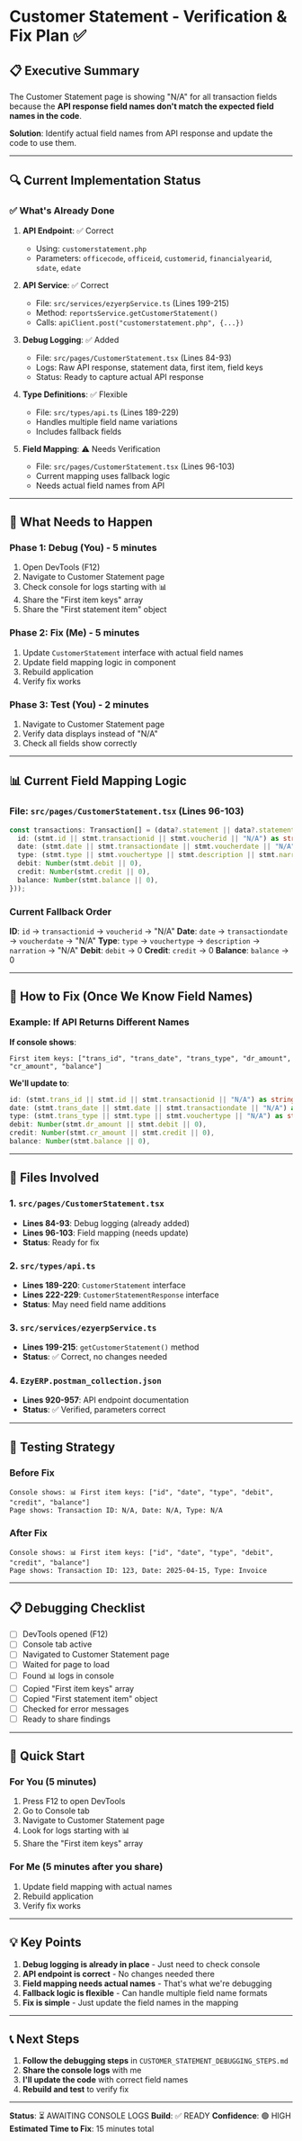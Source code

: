 # Customer Statement - Verification & Fix Plan ✅

## 📋 Executive Summary

The Customer Statement page is showing "N/A" for all transaction fields because the **API response field names don't match the expected field names in the code**.

**Solution**: Identify actual field names from API response and update the code to use them.

---

## 🔍 Current Implementation Status

### ✅ What's Already Done

1. **API Endpoint**: ✅ Correct
   - Using: `customerstatement.php`
   - Parameters: `officecode`, `officeid`, `customerid`, `financialyearid`, `sdate`, `edate`

2. **API Service**: ✅ Correct
   - File: `src/services/ezyerpService.ts` (Lines 199-215)
   - Method: `reportsService.getCustomerStatement()`
   - Calls: `apiClient.post("customerstatement.php", {...})`

3. **Debug Logging**: ✅ Added
   - File: `src/pages/CustomerStatement.tsx` (Lines 84-93)
   - Logs: Raw API response, statement data, first item, field keys
   - Status: Ready to capture actual API response

4. **Type Definitions**: ✅ Flexible
   - File: `src/types/api.ts` (Lines 189-229)
   - Handles multiple field name variations
   - Includes fallback fields

5. **Field Mapping**: ⚠️ Needs Verification
   - File: `src/pages/CustomerStatement.tsx` (Lines 96-103)
   - Current mapping uses fallback logic
   - Needs actual field names from API

---

## 🎯 What Needs to Happen

### Phase 1: Debug (You) - 5 minutes
1. Open DevTools (F12)
2. Navigate to Customer Statement page
3. Check console for logs starting with 📊
4. Share the "First item keys" array
5. Share the "First statement item" object

### Phase 2: Fix (Me) - 5 minutes
1. Update `CustomerStatement` interface with actual field names
2. Update field mapping logic in component
3. Rebuild application
4. Verify fix works

### Phase 3: Test (You) - 2 minutes
1. Navigate to Customer Statement page
2. Verify data displays instead of "N/A"
3. Check all fields show correctly

---

## 📊 Current Field Mapping Logic

### File: `src/pages/CustomerStatement.tsx` (Lines 96-103)

```typescript
const transactions: Transaction[] = (data?.statement || data?.statements || data?.data || []).map((stmt: CustomerStatementType) => ({
  id: (stmt.id || stmt.transactionid || stmt.voucherid || "N/A") as string,
  date: (stmt.date || stmt.transactiondate || stmt.voucherdate || "N/A") as string,
  type: (stmt.type || stmt.vouchertype || stmt.description || stmt.narration || "N/A") as string,
  debit: Number(stmt.debit || 0),
  credit: Number(stmt.credit || 0),
  balance: Number(stmt.balance || 0),
}));
```

### Current Fallback Order

**ID**: `id` → `transactionid` → `voucherid` → "N/A"
**Date**: `date` → `transactiondate` → `voucherdate` → "N/A"
**Type**: `type` → `vouchertype` → `description` → `narration` → "N/A"
**Debit**: `debit` → 0
**Credit**: `credit` → 0
**Balance**: `balance` → 0

---

## 🔧 How to Fix (Once We Know Field Names)

### Example: If API Returns Different Names

**If console shows**:
```
First item keys: ["trans_id", "trans_date", "trans_type", "dr_amount", "cr_amount", "balance"]
```

**We'll update to**:
```typescript
id: (stmt.trans_id || stmt.id || stmt.transactionid || "N/A") as string,
date: (stmt.trans_date || stmt.date || stmt.transactiondate || "N/A") as string,
type: (stmt.trans_type || stmt.type || stmt.vouchertype || "N/A") as string,
debit: Number(stmt.dr_amount || stmt.debit || 0),
credit: Number(stmt.cr_amount || stmt.credit || 0),
balance: Number(stmt.balance || 0),
```

---

## 📁 Files Involved

### 1. `src/pages/CustomerStatement.tsx`
- **Lines 84-93**: Debug logging (already added)
- **Lines 96-103**: Field mapping (needs update)
- **Status**: Ready for fix

### 2. `src/types/api.ts`
- **Lines 189-220**: `CustomerStatement` interface
- **Lines 222-229**: `CustomerStatementResponse` interface
- **Status**: May need field name additions

### 3. `src/services/ezyerpService.ts`
- **Lines 199-215**: `getCustomerStatement()` method
- **Status**: ✅ Correct, no changes needed

### 4. `EzyERP.postman_collection.json`
- **Lines 920-957**: API endpoint documentation
- **Status**: ✅ Verified, parameters correct

---

## 🧪 Testing Strategy

### Before Fix
```
Console shows: 📊 First item keys: ["id", "date", "type", "debit", "credit", "balance"]
Page shows: Transaction ID: N/A, Date: N/A, Type: N/A
```

### After Fix
```
Console shows: 📊 First item keys: ["id", "date", "type", "debit", "credit", "balance"]
Page shows: Transaction ID: 123, Date: 2025-04-15, Type: Invoice
```

---

## 📋 Debugging Checklist

- [ ] DevTools opened (F12)
- [ ] Console tab active
- [ ] Navigated to Customer Statement page
- [ ] Waited for page to load
- [ ] Found 📊 logs in console
- [ ] Copied "First item keys" array
- [ ] Copied "First statement item" object
- [ ] Checked for error messages
- [ ] Ready to share findings

---

## 🚀 Quick Start

### For You (5 minutes)
1. Press F12 to open DevTools
2. Go to Console tab
3. Navigate to Customer Statement page
4. Look for logs starting with 📊
5. Share the "First item keys" array

### For Me (5 minutes after you share)
1. Update field mapping with actual names
2. Rebuild application
3. Verify fix works

---

## 💡 Key Points

1. **Debug logging is already in place** - Just need to check console
2. **API endpoint is correct** - No changes needed there
3. **Field mapping needs actual names** - That's what we're debugging
4. **Fallback logic is flexible** - Can handle multiple field name formats
5. **Fix is simple** - Just update the field names in the mapping

---

## 📞 Next Steps

1. **Follow the debugging steps** in `CUSTOMER_STATEMENT_DEBUGGING_STEPS.md`
2. **Share the console logs** with me
3. **I'll update the code** with correct field names
4. **Rebuild and test** to verify fix

---

**Status**: ⏳ AWAITING CONSOLE LOGS
**Build**: ✅ READY
**Confidence**: 🟢 HIGH
**Estimated Time to Fix**: 15 minutes total

